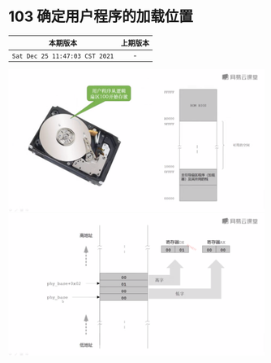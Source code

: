 #  103 确定用户程序的加载位置

|本期版本| 上期版本
|:---:|:---:
`Sat Dec 25 11:47:03 CST 2021` | -

<img src="./103-01.png" />
<img src="./103-02.png" />